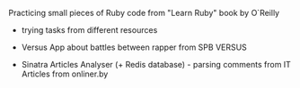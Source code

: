 Practicing small pieces of Ruby code from "Learn Ruby" book by O`Reilly 

+ trying tasks from different resources

+ Versus App about battles between rapper from SPB VERSUS 

+ Sinatra Articles Analyser (+ Redis database) - parsing comments from IT Articles from onliner.by